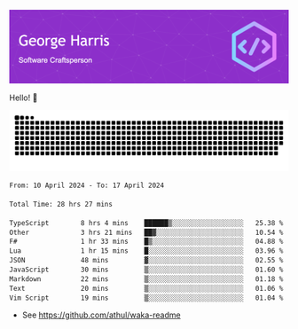 ![img](./assets/github-header.png)

Hello! :wave:

<div align="center">
  <img  src="https://github.com/1999AZZAR/1999AZZAR/blob/readme/resources/img/grid-snake.svg" alt="snake" />
</div>

<!--START_SECTION:waka-->

```txt
From: 10 April 2024 - To: 17 April 2024

Total Time: 28 hrs 27 mins

TypeScript        8 hrs 4 mins    ██████▒░░░░░░░░░░░░░░░░░░   25.38 %
Other             3 hrs 21 mins   ██▓░░░░░░░░░░░░░░░░░░░░░░   10.54 %
F#                1 hr 33 mins    █▒░░░░░░░░░░░░░░░░░░░░░░░   04.88 %
Lua               1 hr 15 mins    █░░░░░░░░░░░░░░░░░░░░░░░░   03.96 %
JSON              48 mins         ▓░░░░░░░░░░░░░░░░░░░░░░░░   02.55 %
JavaScript        30 mins         ▒░░░░░░░░░░░░░░░░░░░░░░░░   01.60 %
Markdown          22 mins         ▒░░░░░░░░░░░░░░░░░░░░░░░░   01.18 %
Text              20 mins         ▒░░░░░░░░░░░░░░░░░░░░░░░░   01.06 %
Vim Script        19 mins         ▒░░░░░░░░░░░░░░░░░░░░░░░░   01.04 %
```

<!--END_SECTION:waka-->

- See <https://github.com/athul/waka-readme>

